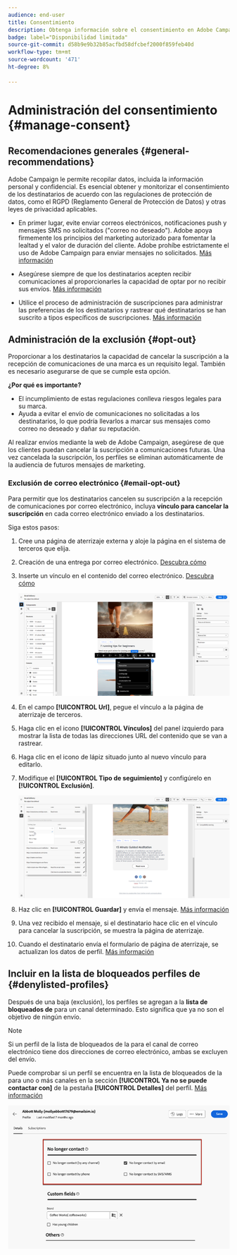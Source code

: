 ```yaml
---
audience: end-user
title: Consentimiento
description: Obtenga información sobre el consentimiento en Adobe Campaign Web
badge: label="Disponibilidad limitada"
source-git-commit: d58b9e9b32b85acfbd58dfcbef2000f859feb40d
workflow-type: tm+mt
source-wordcount: '471'
ht-degree: 8%

---
```


# Administración del consentimiento {#manage-consent}

## Recomendaciones generales {#general-recommendations}

Adobe Campaign le permite recopilar datos, incluida la información personal y confidencial. Es esencial obtener y monitorizar el consentimiento de los destinatarios de acuerdo con las regulaciones de protección de datos, como el RGPD (Reglamento General de Protección de Datos) y otras leyes de privacidad aplicables.

* En primer lugar, evite enviar correos electrónicos, notificaciones push y mensajes SMS no solicitados (&quot;correo no deseado&quot;). Adobe apoya firmemente los principios del marketing autorizado para fomentar la lealtad y el valor de duración del cliente. Adobe prohíbe estrictamente el uso de Adobe Campaign para enviar mensajes no solicitados. [Más información](#denylisted-profiles)

* Asegúrese siempre de que los destinatarios acepten recibir comunicaciones al proporcionarles la capacidad de optar por no recibir sus envíos<!-- and keep honoring opt-out requests as quickly as possible-->. [Más información](#opt-out)

* Utilice el proceso de administración de suscripciones para administrar las preferencias de los destinatarios y rastrear qué destinatarios se han suscrito a tipos específicos de suscripciones. [Más información](../../delivery/using/about-services-and-subscriptions.md)

## Administración de la exclusión {#opt-out}

Proporcionar a los destinatarios la capacidad de cancelar la suscripción a la recepción de comunicaciones de una marca es un requisito legal. También es necesario asegurarse de que se cumple esta opción. <!--Learn more about the applicable legislation in the [Adobe Campaign Classic v7 documentation](https://experienceleague.adobe.com/docs/campaign-classic/using/getting-started/privacy/privacy-and-recommendations.html?lang=es#privacy-regulations){target="_blank"}.-->

**¿Por qué es importante?**

* El incumplimiento de estas regulaciones conlleva riesgos legales para su marca.
* Ayuda a evitar el envío de comunicaciones no solicitadas a los destinatarios, lo que podría llevarlos a marcar sus mensajes como correo no deseado y dañar su reputación.

Al realizar envíos mediante la web de Adobe Campaign, asegúrese de que los clientes puedan cancelar la suscripción a comunicaciones futuras. Una vez cancelada la suscripción, los perfiles se eliminan automáticamente de la audiencia de futuros mensajes de marketing.

### Exclusión de correo electrónico {#email-opt-out}

Para permitir que los destinatarios cancelen su suscripción a la recepción de comunicaciones por correo electrónico, incluya **vínculo para cancelar la suscripción** en cada correo electrónico enviado a los destinatarios.

Siga estos pasos:

1. Cree una página de aterrizaje externa y aloje la página en el sistema de terceros que elija.

1. Creación de una entrega por correo electrónico. [Descubra cómo](../email/create-email.md)

1. Inserte un vínculo en el contenido del correo electrónico. [Descubra cómo](../email/message-tracking.md#insert-links)

   ![Insertar vínculo en el contenido del correo electrónico](../email/assets/message-tracking-insert-link.png)

1. En el campo **[!UICONTROL Url]**, pegue el vínculo a la página de aterrizaje de terceros.

1. Haga clic en el icono **[!UICONTROL Vínculos]** del panel izquierdo para mostrar la lista de todas las direcciones URL del contenido que se van a rastrear.

1. Haga clic en el icono de lápiz situado junto al nuevo vínculo para editarlo.

1. Modifique el **[!UICONTROL Tipo de seguimiento]** y configúrelo en **[!UICONTROL Exclusión]**.

   ![Editar tipo de seguimiento para la exclusión](../email/assets/message-tracking-edit-a-link.png)

1. Haz clic en **[!UICONTROL Guardar]** y envía el mensaje. [Más información](../monitor/prepare-send.md)

1. Una vez recibido el mensaje, si el destinatario hace clic en el vínculo para cancelar la suscripción, se muestra la página de aterrizaje.

1. Cuando el destinatario envía el formulario de página de aterrizaje, se actualizan los datos de perfil. [Más información](#denylisted-profiles)

<!--Any other option available such as one-click opt-out link or List-Unsubscribe (to include an unsubscribe link in the email header) to enable opt-out in a delivery?-->

## Incluir en la lista de bloqueados perfiles de {#denylisted-profiles}

Después de una baja (exclusión), los perfiles se agregan a la **lista de bloqueados de** para un canal determinado. Esto significa que ya no son el objetivo de ningún envío.

>[!NOTE]
>
>Si un perfil de la lista de bloqueados de la para el canal de correo electrónico tiene dos direcciones de correo electrónico, ambas se excluyen del envío.

Puede comprobar si un perfil se encuentra en la lista de bloqueados de la para uno o más canales en la sección **[!UICONTROL Ya no se puede contactar con]** de la pestaña **[!UICONTROL Detalles]** del perfil. [Más información](../audience/about-recipients.md#access)

![Comprobar el estado de la lista de bloqueados en los detalles del perfil](assets/profile-no-longer-contact.png)

<!--Denylisted status on quarantine list

Additionally, when recipients report your message as spam, or reply to an SMS message with a keyword such as "STOP", their address or phone number is quarantined with the **[!UICONTROL Denylisted]** status. Their profile is updated accordingly.

QUESTION: When a user marks an email as spam, is the profile's No longer contact section also updated? Apparently no (not the same = quarantine vs denylist)

>[!NOTE]
>
>The **[!UICONTROL Denylisted]** status refers to the address only, the profile is not on the denylist, so that the user continues receiving SMS messages and push notifications.

Learn more about Feedback loops in the [Delivery Best Practices Guide](https://experienceleague.adobe.com/docs/deliverability-learn/deliverability-best-practice-guide/transition-process/infrastructure.html?lang=es#feedback-loops){target="_blank"}.

Learn more about quarantine in the [Campaign v8 (client console) documentation](https://experienceleague.adobe.com/docs/campaign/campaign-v8/send/failures/quarantines.html?lang=es#non-deliverable-bounces){target="_blank"}.-->